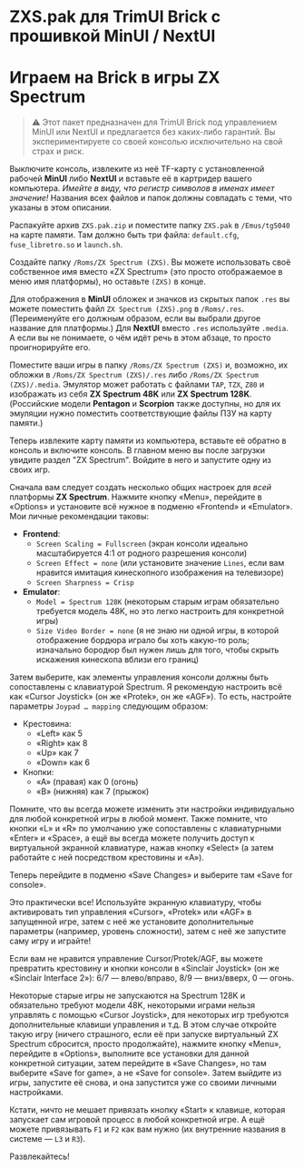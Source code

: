 # ZXS.pak для TrimUI Brick с прошивкой MinUI / NextUI

# Играем на Brick в игры ZX Spectrum

> ⚠️ Этот пакет предназначен для TrimUI Brick под управлением MinUI или NextUI и предлагается без каких-либо гарантий. Вы экспериментируете со своей консолью исключительно на свой страх и риск.

Выключите консоль, извлеките из неё TF-карту с установленной рабочей **MinUI** либо **NextUI** и вставьте её в картридер вашего компьютера. *Имейте в виду, что регистр символов в именах имеет значение!* Названия всех файлов и папок должны совпадать с теми, что указаны в этом описании.

Распакуйте архив `ZXS.pak.zip` и поместите папку `ZXS.pak` в `/Emus/tg5040` на карте памяти. Там должно быть три файла: `default.cfg`, `fuse_libretro.so` и `launch.sh`.

Создайте папку `/Roms/ZX Spectrum (ZXS)`. Вы можете использовать своё собственное имя вместо «ZX Spectrum» (это просто отображаемое в меню имя платформы), но оставьте `(ZXS)` в конце.

Для отображения в **MinUI** обложек и значков из скрытых папок `.res` вы можете поместить файл `ZX Spectrum (ZXS).png` в `/Roms/.res`. (Переименуйте его должным образом, если вы выбрали другое название для платформы.) Для **NextUI** вместо `.res` используйте `.media`. А если вы не понимаете, о чём идёт речь в этом абзаце, то просто проигнорируйте его.

Поместите ваши игры в папку `/Roms/ZX Spectrum (ZXS)` и, возможно, их обложки в `/Roms/ZX Spectrum (ZXS)/.res` либо `/Roms/ZX Spectrum (ZXS)/.media`. Эмулятор может работать с файлами `TAP`, `TZX`, `Z80` и изображать из себя **ZX Spectrum 48K** или **ZX Spectrum 128K**. (Российские модели **Pentagon** и **Scorpion** также доступны, но для их эмуляции нужно поместить соответствующие файлы ПЗУ на карту памяти.)

Теперь извлеките карту памяти из компьютера, вставьте её обратно в консоль и включите консоль. В главном меню вы после загрузки увидите раздел "ZX Spectrum". Войдите в него и запустите одну из своих игр.

Сначала вам следует создать несколько общих настроек для *всей* платформы **ZX Spectrum**. Нажмите кнопку «Menu», перейдите в «Options» и установите всё нужное в подменю «Frontend» и «Emulator». Мои личные рекомендации таковы:

- **Frontend**:
	- `Screen Scaling = Fullscreen` (экран консоли идеально масштабируется 4:1 от родного разрешения консоли)
	- `Screen Effect = none` (или установите значение `Lines`, если вам нравится имитация кинескопного изображения на телевизоре)
	- `Screen Sharpness = Crisp`
- **Emulator**:
	- `Model = Spectrum 128K` (некоторым старым играм обязательно требуется модель 48K, но это легко настроить для конкретной игры)
	- `Size Video Border = none` (я не знаю ни одной игры, в которой отображение бордюра играло бы хоть какую-то роль; изначально бородюр был нужен лишь для того, чтобы скрыть искажения кинескопа вблизи его границ)

Затем выберите, как элементы управления консоли должны быть сопоставлены с клавиатурой Spectrum. Я рекомендую настроить всё как «Cursor Joystick» (он же «Protek», он же «AGF»). То есть, настройте параметры `Joypad … mapping` следующим образом:

- Крестовина:
	- «Left» как 5
	- «Right» как 8
	- «Up» как 7
	- «Down» как 6
- Кнопки:
	- «A» (правая) как 0 (огонь)
	- «B» (нижняя) как 7 (прыжок)

Помните, что вы всегда можете изменить эти настройки индивидуально для любой конкретной игры в любой момент. Также помните, что кнопки «L» и «R» по умолчанию уже сопоставлены с клавиатурными «Enter» и «Space», а ещё вы всегда можете получить доступ к виртуальной экранной клавиатуре, нажав кнопку «Select» (а затем работайте с ней посредством крестовины и «A»).

Теперь перейдите в подменю «Save Changes» и выберите там «Save for console».

Это практически все! Используйте экранную клавиатуру, чтобы активировать тип управления «Cursor», «Protek» или «AGF» в запущенной игре, затем с неё же установите дополнительные параметры (например, уровень сложности), затем с неё же запустите саму игру и играйте!

Если вам не нравится управление Cursor/Protek/AGF, вы можете превратить крестовину и кнопки консоли в «Sinclair Joystick» (он же «Sinclair Interface 2»): 6/7 — влево/вправо, 8/9 — вниз/вверх, 0 — огонь.

Некоторые старые игры не запускаются на Spectrum 128K и обязательно требуют модели 48K, некоторыми играми нельзя управлять с помощью «Cursor Joystick», для некоторых игр требуются дополнительные клавиши управления и т.д. В этом случае откройте такую игру (ничего страшного, если её при запуске виртуальный ZX Spectrum сбросится, просто продолжайте), нажмите кнопку «Menu», перейдите в «Options», выполните все установки для данной конкретной ситуации, затем перейдите в «Save Changes», но там выберите «Save for game», а не «Save for console». Затем выйдите из игры, запустите её снова, и она запустится уже со своими личными настройками.

Кстати, ничто не мешает привязать кнопку «Start» к клавише, которая запускает сам игровой процесс в любой конкретной игре. А ещё можете привязывать `F1` и `F2` как вам нужно (их внутренние названия в системе — `L3` и `R3`).

Развлекайтесь!
